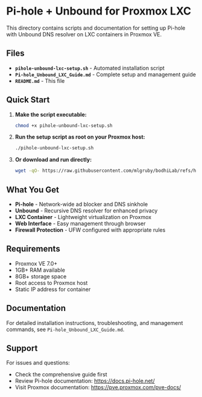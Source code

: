 # Pi-hole + Unbound for Proxmox LXC

This directory contains scripts and documentation for setting up Pi-hole with Unbound DNS resolver on LXC containers in Proxmox VE.

## Files

- **`pihole-unbound-lxc-setup.sh`** - Automated installation script
- **`Pi-hole_Unbound_LXC_Guide.md`** - Complete setup and management guide
- **`README.md`** - This file

## Quick Start

1. **Make the script executable:**

   ```bash
   chmod +x pihole-unbound-lxc-setup.sh
   ```

2. **Run the setup script as root on your Proxmox host:**

   ```bash
   ./pihole-unbound-lxc-setup.sh
   ```

3. **Or download and run directly:**

   ```bash
   wget -qO- https://raw.githubusercontent.com/mlgruby/bodhiLab/refs/heads/main/proxmox/pi-hole/pihole-unbound-lxc-setup.sh | bash
   ```

## What You Get

- **Pi-hole** - Network-wide ad blocker and DNS sinkhole
- **Unbound** - Recursive DNS resolver for enhanced privacy
- **LXC Container** - Lightweight virtualization on Proxmox
- **Web Interface** - Easy management through browser
- **Firewall Protection** - UFW configured with appropriate rules

## Requirements

- Proxmox VE 7.0+
- 1GB+ RAM available
- 8GB+ storage space
- Root access to Proxmox host
- Static IP address for container

## Documentation

For detailed installation instructions, troubleshooting, and management commands, see `Pi-hole_Unbound_LXC_Guide.md`.

## Support

For issues and questions:

- Check the comprehensive guide first
- Review Pi-hole documentation: https://docs.pi-hole.net/
- Visit Proxmox documentation: https://pve.proxmox.com/pve-docs/ 
